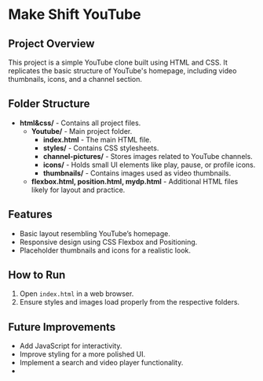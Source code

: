 # Make Shift YouTube

## Project Overview
This project is a simple YouTube clone built using HTML and CSS. It replicates the basic structure of YouTube's homepage, including video thumbnails, icons, and a channel section.

## Folder Structure
- **html&css/** - Contains all project files.
  - **Youtube/** - Main project folder.
    - **index.html** - The main HTML file.
    - **styles/** - Contains CSS stylesheets.
    - **channel-pictures/** - Stores images related to YouTube channels.
    - **icons/** - Holds small UI elements like play, pause, or profile icons.
    - **thumbnails/** - Contains images used as video thumbnails.
  - **flexbox.html, position.html, mydp.html** - Additional HTML files likely for layout and practice.
  
## Features
- Basic layout resembling YouTube’s homepage.
- Responsive design using CSS Flexbox and Positioning.
- Placeholder thumbnails and icons for a realistic look.

## How to Run
1. Open `index.html` in a web browser.
2. Ensure styles and images load properly from the respective folders.

## Future Improvements
- Add JavaScript for interactivity.
- Improve styling for a more polished UI.
- Implement a search and video player functionality.
- 


